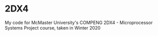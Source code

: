 # 2DX4
My code for McMaster University's COMPENG 2DX4 - Microprocessor Systems Project course, taken in Winter 2020

